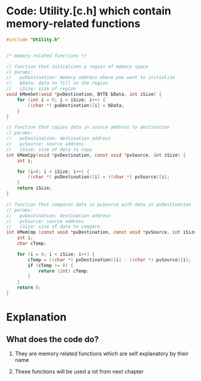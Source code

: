 # Code: Utility.[c.h] which contain memory-related functions

```c
#include "Utility.h"


/* memory related functions */

// function that initializes a region of memory space
// params:
//   pvDestination: memory address where you want to initialize
//   bData: data to fill in the region
//   iSize: size of region
void kMemSet(void *pvDestination, BYTE bData, int iSize) {
    for (int i = 0; i < iSize; i++) {
        ((char *) pvDestination)[i] = bData;
    }
}

// function that copies data in source address to destination
// params:
//   pvDestination: destination address
//   pvSource: source address
//   iSize: size of data to copy
int kMemCpy(void *pvDestination, const void *pvSource, int iSize) {
    int i;

    for (i=0; i < iSize; i++) {
        ((char *) pvDestination)[i] = ((char *) pvSource)[i];
    }
    return iSize;
}

// function that compares data in pvSource with data in pvDestination
// params:
//   pvDestination: destination address
//   pvSource: source address
//   iSize: size of data to compare
int kMemCmp (const void *pvDestination, const void *pvSource, int iSize) {
    int i;
    char cTemp;

    for (i = 0; i < iSize; i++) {
        cTemp = ((char *) pvDestination)[i] - ((char *) pvSource)[i];
        if (cTemp != 0) {
            return (int) cTemp;
        }
    }
    return 0;
}
```


# Explanation

## What does the code do?

1. They are memory related functions which are self explanatory by their name

2. These functions will be used a lot from next chapter